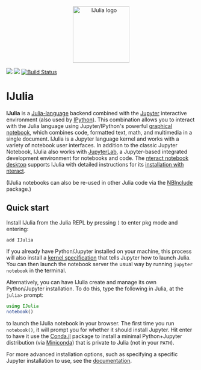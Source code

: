 <div align="center"><img src="deps/ijulialogo.png" alt="IJulia logo" width="150"/></div>

[![](https://img.shields.io/badge/docs-stable-blue.svg)](https://JuliaLang.github.io/IJulia.jl/stable)
[![](https://img.shields.io/badge/docs-latest-blue.svg)](https://JuliaLang.github.io/IJulia.jl/dev)
[![Build Status](https://github.com/JuliaLang/IJulia.jl/actions/workflows/CI.yml/badge.svg)](https://github.com/JuliaLang/IJulia.jl/actions/workflows/CI.yml?query=branch%3Amaster)

# IJulia

**IJulia** is a [Julia-language](http://julialang.org/) backend
combined with the [Jupyter](http://jupyter.org/) interactive
environment (also used by [IPython](http://ipython.org/)).  This
combination allows you to interact with the Julia language using
Jupyter/IPython's powerful [graphical
notebook](http://ipython.org/notebook.html), which combines code,
formatted text, math, and multimedia in a single document.
IJulia is a Jupyter language kernel and works with a variety of notebook
user interfaces. In addition to the classic Jupyter Notebook, IJulia
also works with [JupyterLab](https://jupyterlab.readthedocs.io/en/stable/), a Jupyter-based
integrated development environment for notebooks and code.
The [nteract notebook desktop](https://nteract.io/) supports IJulia with
detailed instructions for its [installation with nteract](https://nteract.io/kernels/julia).

(IJulia notebooks can also be re-used in other Julia code via
the [NBInclude](https://github.com/stevengj/NBInclude.jl) package.)

## Quick start

Install IJulia from the Julia REPL by pressing `]` to enter pkg mode and entering:

```
add IJulia
```

If you already have Python/Jupyter installed on your machine, this process will also install a
[kernel specification](https://jupyter-client.readthedocs.io/en/latest/kernels.html#kernelspecs)
that tells Jupyter how to launch Julia. You can then launch the notebook server the usual
way by running `jupyter notebook` in the terminal.

Alternatively, you can have IJulia create and manage its own Python/Jupyter installation.
To do this, type the following in Julia, at the `julia>` prompt:

```julia
using IJulia
notebook()
```

to launch the IJulia notebook in your browser.
The first time you run `notebook()`, it will prompt you
for whether it should install Jupyter.  Hit enter to
have it use the [Conda.jl](https://github.com/Luthaf/Conda.jl)
package to install a minimal Python+Jupyter distribution (via
[Miniconda](http://conda.pydata.org/docs/install/quick.html)) that is
private to Julia (not in your `PATH`).

For more advanced installation options, such as specifying a specific Jupyter
installation to use, see the [documentation](https://JuliaLang.github.io/IJulia.jl/stable).
